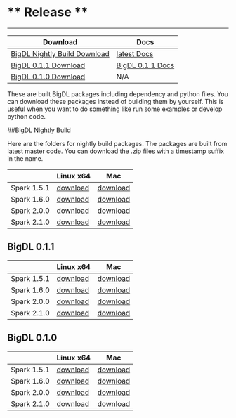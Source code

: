 # ** Release **
 ---

|         Download      | Docs |
| ------------- | --------- | 
|[BigDL Nightly Build Download](#bigdl-nightly-build)|[latest Docs](https://intel-analytics.github.io/bigdl-doc/)|
|[BigDL 0.1.1 Download](#bigdl-011)| [BigDL 0.1.1 Docs](https://intel-analytics.github.io/bigdl-doc/0.1.1)|
|[BigDL 0.1.0 Download](#bigdl-010)|  N/A |

These are built BigDL packages including dependency and python files. You can download these packages instead of building them by yourself. This is useful when you want to do something like run some examples or develop python code.


##BigDL Nightly Build

Here are the folders for nightly build packages. The packages are built from latest master code. You can download the .zip files with a timestamp suffix in the name. 

|               | Linux x64 | Mac |
| ------------- | --------- | ------ |
| Spark 1.5.1   | [download](https://oss.sonatype.org/content/groups/public/com/intel/analytics/bigdl/dist-spark-1.5.1-scala-2.10.5-linux64/0.2.0-SNAPSHOT/)| [download](https://oss.sonatype.org/content/groups/public/com/intel/analytics/bigdl/dist-spark-1.5.1-scala-2.10.5-mac/0.2.0-SNAPSHOT/)   |
| Spark 1.6.0   | [download](https://oss.sonatype.org/content/groups/public/com/intel/analytics/bigdl/dist-spark-1.6.0-scala-2.10.5-linux64/0.2.0-SNAPSHOT/) | [download](https://oss.sonatype.org/content/groups/public/com/intel/analytics/bigdl/dist-spark-1.6.0-scala-2.10.5-mac/) |
| Spark 2.0.0   | [download](https://oss.sonatype.org/content/groups/public/com/intel/analytics/bigdl/dist-spark-2.0.0-scala-2.11.8-linux64/0.2.0-SNAPSHOT/) | [download](https://oss.sonatype.org/content/groups/public/com/intel/analytics/bigdl/dist-spark-2.0.0-scala-2.11.8-mac/0.2.0-SNAPSHOT/) |
| Spark 2.1.0   | [download](https://oss.sonatype.org/content/groups/public/com/intel/analytics/bigdl/dist-spark-2.1.0-scala-2.11.8-linux64/0.2.0-SNAPSHOT/) | [download](https://oss.sonatype.org/content/groups/public/com/intel/analytics/bigdl/dist-spark-2.1.0-scala-2.11.8-mac/0.2.0-SNAPSHOT/) |


## BigDL 0.1.1  

|               | Linux x64 | Mac |
| ------------- | --------- | ------ |
| Spark 1.5.1   | [download](https://repo1.maven.org/maven2/com/intel/analytics/bigdl/dist-spark-1.5.1-scala-2.10.5-linux64/0.1.1/dist-spark-1.5.1-scala-2.10.5-linux64-0.1.1-dist.zip)| [download](https://repo1.maven.org/maven2/com/intel/analytics/bigdl/dist-spark-1.5.1-scala-2.10.5-mac/0.1.1/dist-spark-1.5.1-scala-2.10.5-mac-0.1.1-dist.zip)   |
| Spark 1.6.0   | [download](https://repo1.maven.org/maven2/com/intel/analytics/bigdl/dist-spark-1.6.0-scala-2.10.5-linux64/0.1.1/dist-spark-1.6.0-scala-2.10.5-linux64-0.1.1-dist.zip) | [download](https://repo1.maven.org/maven2/com/intel/analytics/bigdl/dist-spark-1.6.0-scala-2.10.5-mac/0.1.1/dist-spark-1.6.0-scala-2.10.5-mac-0.1.1-dist.zip) |
| Spark 2.0.0   | [download](https://repo1.maven.org/maven2/com/intel/analytics/bigdl/dist-spark-2.0.0-scala-2.11.8-linux64/0.1.1/dist-spark-2.0.0-scala-2.11.8-linux64-0.1.1-dist.zip) | [download](https://repo1.maven.org/maven2/com/intel/analytics/bigdl/dist-spark-2.0.0-scala-2.11.8-mac/0.1.1/dist-spark-2.0.0-scala-2.11.8-mac-0.1.1-dist.zip) |
| Spark 2.1.0   | [download](https://repo1.maven.org/maven2/com/intel/analytics/bigdl/dist-spark-2.1.0-scala-2.11.8-linux64/0.1.1/dist-spark-2.1.0-scala-2.11.8-linux64-0.1.1-dist.zip) | [download](https://repo1.maven.org/maven2/com/intel/analytics/bigdl/dist-spark-2.1.0-scala-2.11.8-mac/0.1.1/dist-spark-2.1.0-scala-2.11.8-mac-0.1.1-dist.zip) |


## BigDL 0.1.0

|               | Linux x64 | Mac |
| ------------- | --------- | ------ |
|  Spark 1.5.1  | [download](https://repo1.maven.org/maven2/com/intel/analytics/bigdl/dist-spark-1.5.1-scala-2.10.5-linux64/0.1.0/dist-spark-1.5.1-scala-2.10.5-linux64-0.1.0-dist.zip)| [download](https://repo1.maven.org/maven2/com/intel/analytics/bigdl/dist-spark-1.5.1-scala-2.10.5-mac/0.1.0/dist-spark-1.5.1-scala-2.10.5-mac-0.1.0-dist.zip)   |
| Spark 1.6.0   | [download](https://repo1.maven.org/maven2/com/intel/analytics/bigdl/dist-spark-1.6.0-scala-2.10.5-linux64/0.1.0/dist-spark-1.6.0-scala-2.10.5-linux64-0.1.0-dist.zip) | [download](https://repo1.maven.org/maven2/com/intel/analytics/bigdl/dist-spark-1.6.0-scala-2.10.5-mac/0.1.0/dist-spark-1.6.0-scala-2.10.5-mac-0.1.0-dist.zip) |
| Spark 2.0.0   | [download](https://repo1.maven.org/maven2/com/intel/analytics/bigdl/dist-spark-2.0.0-scala-2.11.8-linux64/0.1.0/dist-spark-2.0.0-scala-2.11.8-linux64-0.1.0-dist.zip) | [download](https://repo1.maven.org/maven2/com/intel/analytics/bigdl/dist-spark-2.0.0-scala-2.11.8-mac/0.1.0/dist-spark-2.0.0-scala-2.11.8-mac-0.1.0-dist.zip) |
| Spark 2.1.0   | [download](https://repo1.maven.org/maven2/com/intel/analytics/bigdl/dist-spark-2.1.0-scala-2.11.8-linux64/0.1.0/dist-spark-2.1.0-scala-2.11.8-linux64-0.1.0-dist.zip) | [download](https://repo1.maven.org/maven2/com/intel/analytics/bigdl/dist-spark-2.1.0-scala-2.11.8-mac/0.1.0/dist-spark-2.1.0-scala-2.11.8-mac-0.1.0-dist.zip) |